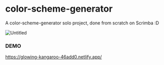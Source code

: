 # color-scheme-generator

A color-scheme-generator solo project, done from scratch on Scrimba :D

![Untitled](https://github.com/user-attachments/assets/3ddabd4f-354d-4cf3-b446-b00a81a27ce2)

### DEMO
https://glowing-kangaroo-46add0.netlify.app/

